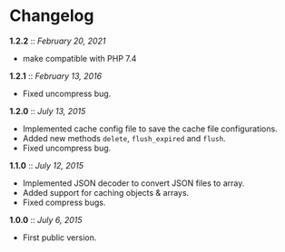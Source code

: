 # Changelog

**1.2.2** :: *February 20, 2021*

- make compatible with PHP 7.4

**1.2.1** :: *February 13, 2016*

- Fixed uncompress bug.

**1.2.0** :: *July 13, 2015*

- Implemented cache config file to save the cache file configurations.
- Added new methods `delete`, `flush_expired` and `flush`.
- Fixed uncompress bug.

**1.1.0** :: *July 12, 2015*

- Implemented JSON decoder to convert JSON files to array.
- Added support for caching objects & arrays.
- Fixed compress bugs.

**1.0.0** :: *July 6, 2015*

- First public version.
